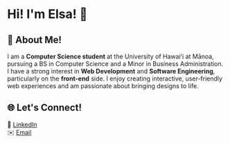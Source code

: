 # Hi! I'm Elsa! 👋

## 📝 About Me!  

I am a **Computer Science student** at the University of Hawaiʻi at Mānoa, pursuing a BS in Computer Science and a Minor in Business Administration. I have a strong interest in **Web Development** and **Software Engineering**, particularly on the **front-end** side. I enjoy creating interactive, user-friendly web experiences and am passionate about bringing designs to life.


## 🌐 Let's Connect!
🔗 [LinkedIn](https://www.linkedin.com/in/elsawong1)  
✉️ [Email](mailto:elsawong@hawaii.edu)
